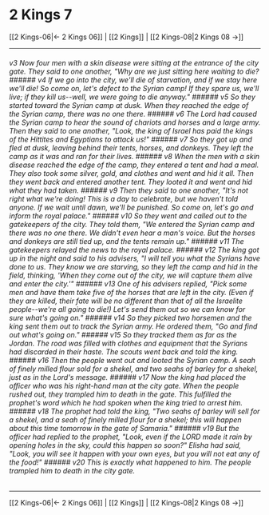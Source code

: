 # 2 Kings 7

[[2 Kings-06|← 2 Kings 06]] | [[2 Kings]] | [[2 Kings-08|2 Kings 08 →]]
***

###### v3 Now four men with a skin disease were sitting at the entrance of the city gate. They said to one another, "Why are we just sitting here waiting to die? ###### v4 If we go into the city, we'll die of starvation, and if we stay here we'll die! So come on, let's defect to the Syrian camp! If they spare us, we'll live; if they kill us--well, we were going to die anyway." ###### v5 So they started toward the Syrian camp at dusk. When they reached the edge of the Syrian camp, there was no one there. ###### v6 The Lord had caused the Syrian camp to hear the sound of chariots and horses and a large army. Then they said to one another, "Look, the king of Israel has paid the kings of the Hittites and Egyptians to attack us!" ###### v7 So they got up and fled at dusk, leaving behind their tents, horses, and donkeys. They left the camp as it was and ran for their lives. ###### v8 When the men with a skin disease reached the edge of the camp, they entered a tent and had a meal. They also took some silver, gold, and clothes and went and hid it all. Then they went back and entered another tent. They looted it and went and hid what they had taken. ###### v9 Then they said to one another, "It's not right what we're doing! This is a day to celebrate, but we haven't told anyone. If we wait until dawn, we'll be punished. So come on, let's go and inform the royal palace." ###### v10 So they went and called out to the gatekeepers of the city. They told them, "We entered the Syrian camp and there was no one there. We didn't even hear a man's voice. But the horses and donkeys are still tied up, and the tents remain up." ###### v11 The gatekeepers relayed the news to the royal palace. ###### v12 The king got up in the night and said to his advisers, "I will tell you what the Syrians have done to us. They know we are starving, so they left the camp and hid in the field, thinking, 'When they come out of the city, we will capture them alive and enter the city.'" ###### v13 One of his advisers replied, "Pick some men and have them take five of the horses that are left in the city. (Even if they are killed, their fate will be no different than that of all the Israelite people--we're all going to die!) Let's send them out so we can know for sure what's going on." ###### v14 So they picked two horsemen and the king sent them out to track the Syrian army. He ordered them, "Go and find out what's going on." ###### v15 So they tracked them as far as the Jordan. The road was filled with clothes and equipment that the Syrians had discarded in their haste. The scouts went back and told the king. ###### v16 Then the people went out and looted the Syrian camp. A seah of finely milled flour sold for a shekel, and two seahs of barley for a shekel, just as in the Lord's message. ###### v17 Now the king had placed the officer who was his right-hand man at the city gate. When the people rushed out, they trampled him to death in the gate. This fulfilled the prophet's word which he had spoken when the king tried to arrest him. ###### v18 The prophet had told the king, "Two seahs of barley will sell for a shekel, and a seah of finely milled flour for a shekel; this will happen about this time tomorrow in the gate of Samaria." ###### v19 But the officer had replied to the prophet, "Look, even if the LORD made it rain by opening holes in the sky, could this happen so soon?" Elisha had said, "Look, you will see it happen with your own eyes, but you will not eat any of the food!" ###### v20 This is exactly what happened to him. The people trampled him to death in the city gate.

***
[[2 Kings-06|← 2 Kings 06]] | [[2 Kings]] | [[2 Kings-08|2 Kings 08 →]]
